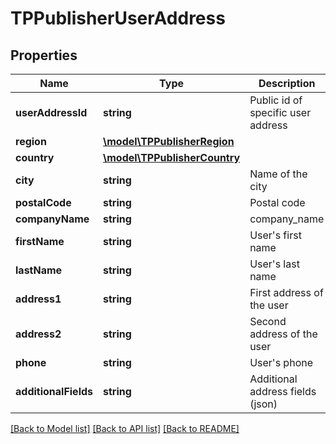 # TPPublisherUserAddress

## Properties
Name | Type | Description | Notes
------------ | ------------- | ------------- | -------------
**userAddressId** | **string** | Public id of specific user address | 
**region** | [**\model\TPPublisherRegion**](TPPublisherRegion.md) |  | 
**country** | [**\model\TPPublisherCountry**](TPPublisherCountry.md) |  | 
**city** | **string** | Name of the city | 
**postalCode** | **string** | Postal code | 
**companyName** | **string** | company_name | 
**firstName** | **string** | User&#39;s first name | 
**lastName** | **string** | User&#39;s last name | 
**address1** | **string** | First address of the user | 
**address2** | **string** | Second address of the user | 
**phone** | **string** | User&#39;s phone | 
**additionalFields** | **string** | Additional address fields (json) | 

[[Back to Model list]](../README.md#documentation-for-models) [[Back to API list]](../README.md#documentation-for-api-endpoints) [[Back to README]](../README.md)


